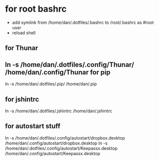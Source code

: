 for root bashrc
===============
* add symlink from /home/dan/.dotfiles/.bashrc to /root/.bashrc as #root user
* reload shell

for Thunar
----------

ln -s /home/dan/.dotfiles/.config/Thunar/ /home/dan/.config/Thunar
for pip
-------
ln -s /home/dan/.dotfiles/.pip/ /home/dan/.pip

for jshintrc
-----------
ln -s /home/dan/.dotfiles/.jshintrc /home/dan/.jshintrc

for autostart stuff
-------------------
ln -s /home/dan/.dotfiles/.config/autostart/dropbox.desktop /home/dan/.config/autostart/dropbox.desktop
ln -s /home/dan/.dotfiles/.config/autostart/Keepassx.desktop /home/dan/.config/autostart/Keepassx.desktop
